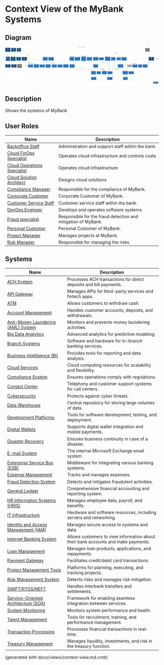 # Context View of the MyBank Systems

## Diagram
![Context View of the MyBank Systems](../mybank/context-view.png)

## Description
Shows the systems of MyBank
## User Roles
| Name | Description |
|---|---|
| [Backoffice Staff](../mybank/core-banking/backoffice-staff.md) | Administration and support staff within the bank. |
| [Cloud FinOps Specialist](../mybank/it-management/cloud-finops-specialist.md) | Operates cloud infrastructure and controls costs |
| [Cloud Operations Specialist](../mybank/it-management/cloud-operations-specialist.md) | Operates cloud infrastructure |
| [Cloud Solution Architect](../mybank/it-management/cloud-solution-architect.md) | Designs cloud solutions |
| [Compliance Manager](../mybank/compliance/compliance-manager.md) | Responsible for the compliance of MyBank. |
| [Corporate Customer](../mybank/corporate-customer.md) | Corporate Customer of MyBank. |
| [Customer Service Staff](../mybank/customer-channels/customer-service-staff.md) | Customer service staff within the bank. |
| [DevOps Engineer](../mybank/project-management/devops-engineer.md) | Develops and operates software systems. |
| [Fraud specialist](../mybank/compliance/fraud-specialist.md) | Responsible for the fraud detection and mitigation of MyBank. |
| [Personal Customer](../mybank/personal-customer.md) | Personal Customer of MyBank. |
| [Project Manager](../mybank/project-management/project-manager.md) | Manages projects at MyBank. |
| [Risk Manager](../mybank/compliance/risk-manager.md) | Responsible for managing the risks. |
## Systems
| Name | Description |
|---|---|
| [ACH System](../mybank/payment/ach-system.md) | Processes ACH transactions for direct deposits and bill payments. |
| [API Gateway](../mybank/integration-middleware/api-gateway.md) | Manages APIs for third-party services and fintech apps. |
| [ATM](../mybank/customer-channels/atm.md) | Allows customers to withdraw cash. |
| [Account Management](../mybank/core-banking/account-management-system.md) | Handles customer accounts, deposits, and withdrawals. |
| [Anti-Money Laundering (AML) System](../mybank/compliance/aml-system.md) | Monitors and prevents money laundering activities. |
| [Big Data Analytics](../mybank/data-management/big-data-analytics-system.md) | Advanced analytics for predictive modeling. |
| [Branch Systems](../mybank/customer-channels/branch-systems.md) | Software and hardware for in-branch banking services. |
| [Business Intelligence (BI)](../mybank/data-management/business-intelligence-system.md) | Provides tools for reporting and data analysis. |
| [Cloud Services](../mybank/infrastructure-management/cloud-services-system.md) | Cloud computing resources for scalability and flexibility. |
| [Compliance System](../mybank/compliance/compliance-system.md) | Ensures operations comply with regulations. |
| [Contact Center](../mybank/customer-channels/contact-center-system.md) | Telephony and customer support systems for call centers. |
| [Cybersecurity](../mybank/security/cybersecurity-system.md) | Protects against cyber threats. |
| [Data Warehouse](../mybank/data-management/data-warehouse-system.md) | Central repository for storing large volumes of data. |
| [Development Platforms](../mybank/project-management/dev-platforms.md) | Tools for software development, testing, and deployment. |
| [Digital Wallets](../mybank/digital-banking/digital-wallets-system.md) | Supports digital wallet integration and mobile payments. |
| [Disaster Recovery](../mybank/security/disaster-recovery-system.md) | Ensures business continuity in case of a disaster. |
| [E-mail System](../mybank/email-system.md) | The internal Microsoft Exchange email system. |
| [Enterprise Service Bus (ESB)](../mybank/integration-middleware/esb.md) | Middleware for integrating various banking systems. |
| [Expense Management](../mybank/financial-management/expense-management-system.md) | Tracks and manages expenses. |
| [Fraud Detection System](../mybank/compliance/fraud-detection-system.md) | Detects and mitigates fraudulent activities. |
| [General Ledger](../mybank/financial-management/general-ledger-system.md) | Comprehensive financial accounting and reporting system. |
| [HR Information Systems (HRIS)](../mybank/human-resources/hris.md) | Manages employee data, payroll, and benefits. |
| [IT Infrastructure](../mybank/infrastructure-management/it-infrastructure-system.md) | Hardware and software resources, including servers and networking. |
| [Identity and Access Management (IAM)](../mybank/security/identity-access-management-system.md) | Manages secure access to systems and data. |
| [Internet Banking System](../mybank/digital-banking/internet-banking-system/internet-banking-system.md) | Allows customers to view information about their bank accounts and make payments. |
| [Loan Management](../mybank/core-banking/loan-management-system.md) | Manages loan products, applications, and repayments. |
| [Payment Gateway](../mybank/payment/payment-gateway-system.md) | Facilitates credit/debit card transactions. |
| [Project Management Tools](../mybank/project-management/project-management-tools.md) | Platforms for planning, executing, and tracking projects. |
| [Risk Management System](../mybank/compliance/risk-management-system.md) | Detects risks and manages risk mitigation. |
| [SWIFT/RTGS/NEFT](../mybank/payment/swift-rtgs-neft-system.md) | Handles interbank transfers and settlements. |
| [Service-Oriented Architecture (SOA)](../mybank/integration-middleware/soa.md) | Framework for enabling seamless integration between services. |
| [System Monitoring](../mybank/infrastructure-management/system-monitoring-system.md) | Monitors system performance and health. |
| [Talent Management](../mybank/human-resources/talent-management-system.md) | Tools for recruitment, training, and performance management. |
| [Transaction Processing](../mybank/core-banking/transaction-processing-system.md) | Processes financial transactions in real-time. |
| [Treasury Management](../mybank/financial-management/treasury-management-system.md) | Manages liquidity, investments, and risk in the treasury function. |


(generated with docs/views/context-view.md.cmb)
